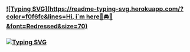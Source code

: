 ### [![Typing SVG](https://readme-typing-svg.herokuapp.com/?color=f0f6fc&lines=Hi, i`m here🚗🚘🚛&font=Redressed&size=70)](https://git.io/typing-svg)
### [![Typing SVG](https://readme-typing-svg.herokuapp.com/?color=f0f6fc&lines=Hello+World🐯🤖&font=Redressed&size=40)](https://git.io/typing-svg)
